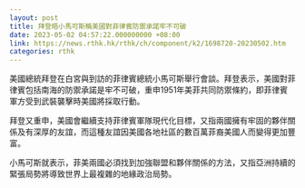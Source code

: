 ```yaml
---
layout: post
title: 拜登晤小馬可斯稱美國對菲律賓防禦承諾牢不可破
date: 2023-05-02 04:57:22.000000000 +08:00
link: https://news.rthk.hk/rthk/ch/component/k2/1698720-20230502.htm
categories: rthk
---
```


美國總統拜登在白宮與到訪的菲律賓總統小馬可斯舉行會談。拜登表示，美國對菲律賓包括南海的防禦承諾是牢不可破，重申1951年美菲共同防禦條約，即菲律賓軍方受到武裝襲擊時美國將採取行動。

拜登又重申，美國會繼續支持菲律賓軍隊現代化目標，又指兩國擁有牢固的夥伴關係及有深厚的友誼，而這種友誼因美國各地社區的數百萬菲裔美國人而變得更加豐富。

小馬可斯就表示，菲美兩國必須找到加強聯盟和夥伴關係的方法，又指亞洲持續的緊張局勢將導致世界上最複雜的地緣政治局勢。
